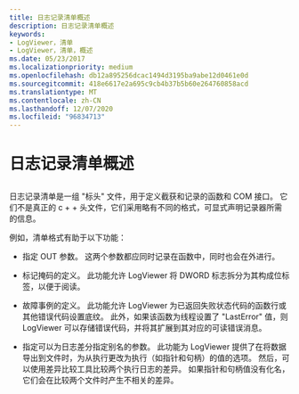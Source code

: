 ```yaml
---
title: 日志记录清单概述
description: 日志记录清单概述
keywords:
- LogViewer，清单
- LogViewer，清单，概述
ms.date: 05/23/2017
ms.localizationpriority: medium
ms.openlocfilehash: db12a895256dcac1494d3195ba9abe12d0461e0d
ms.sourcegitcommit: 418e6617e2a695c9cb4b37b5b60e264760858acd
ms.translationtype: MT
ms.contentlocale: zh-CN
ms.lasthandoff: 12/07/2020
ms.locfileid: "96834713"
---
```

# <a name="overview-of-the-logging-manifest"></a>日志记录清单概述


## <span id="ddk_overview_of_the_logging_manifest_dtoolq"></span><span id="DDK_OVERVIEW_OF_THE_LOGGING_MANIFEST_DTOOLQ"></span>


日志记录清单是一组 "标头" 文件，用于定义截获和记录的函数和 COM 接口。 它们不是真正的 c + + 头文件，它们采用略有不同的格式，可显式声明记录器所需的信息。

例如，清单格式有助于以下功能：

-   指定 OUT 参数。 这两个参数都应同时记录在函数中，同时也会在外进行。

-   标记掩码的定义。 此功能允许 LogViewer 将 DWORD 标志拆分为其构成位标签，以便于阅读。

-   故障事例的定义。 此功能允许 LogViewer 为已返回失败状态代码的函数行或其他错误代码设置底纹。 此外，如果该函数为线程设置了 "LastError" 值，则 LogViewer 可以存储错误代码，并将其扩展到其对应的可读错误消息。

-   指定可以为日志差分指定别名的参数。 此功能为 LogViewer 提供了在将数据导出到文件时，为从执行更改为执行（如指针和句柄）的值的选项。 然后，可以使用差异比较工具比较两个执行日志的差异。 如果指针和句柄值没有化名，它们会在比较两个文件时产生不相关的差异。

 

 





